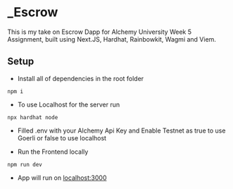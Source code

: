 # _Escrow

This is my take on Escrow Dapp for Alchemy University Week 5 Assignment, built using Next.JS, Hardhat, Rainbowkit, Wagmi and Viem.

## Setup

- Install all of dependencies in the root folder

```
npm i
```

- To use Localhost for the server run 

```
npx hardhat node
```

- Filled .env with your Alchemy Api Key and Enable Testnet as true to use Goerli or false to use localhost

- Run the Frontend locally 

```
npm run dev
```

- App will run on [localhost:3000](http://localhost:3000)